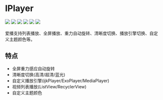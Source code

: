 # IPlayer
[![](https://img.shields.io/badge/platform-android-orange.svg)](https://github.com/hacknife) [![](https://img.shields.io/badge/language-java-yellow.svg)](https://github.com/hacknife) [![](https://img.shields.io/badge/jcenter-1.2.2--beta2-brightgreen.svg)](http://jcenter.bintray.com/com/hacknife/iplayer) [![](https://img.shields.io/badge/build-passing-brightgreen.svg)](https://github.com/hacknife) [![](https://img.shields.io/badge/license-MIT-green.svg)](https://github.com/hacknife) [![](https://img.shields.io/badge/api-19+-green.svg)](https://github.com/hacknife)<br/><br/>
爱播支持列表播放、全屏播放、重力自动旋转、清晰度切换、播放引擎切换、自定义主题颜色等。
## 特点
* 全屏重力感应自动旋转
* 清晰度切换(高清/超清/蓝光)
* 自定义播放引擎(ijkPlayer/ExoPlayer/MediaPlayer)
* 视频列表播放(ListView/RecyclerView)
* 自定义主题颜色
